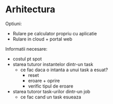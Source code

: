 # Arhitectura

Optiuni:

- Rulare pe calculator propriu cu aplicatie
- Rulare in cloud + portal web

Informatii necesare:

- costul pt spot
- starea tuturor instantelor dintr-un task
  - ce fac daca o intanta a unui task a esuat?
    - reset
    - eroare + oprire
    - verific tipul de eroare
- starea tutoror task-urilor dintr-un job
  - ce fac cand un task esueaza
